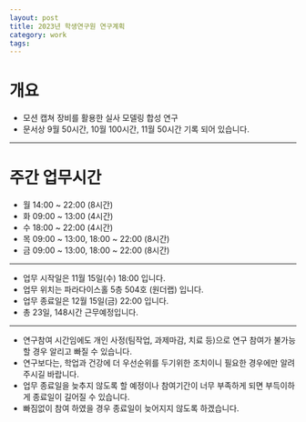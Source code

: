 ```yaml
---
layout: post
title: 2023년 학생연구원 연구계획
category: work
tags: 
---
```


# 개요

* 모션 캡쳐 장비를 활용한 실사 모델링 합성 연구
* 문서상 9월 50시간, 10월 100시간, 11월 50시간 기록 되어 있습니다.

---

# 주간 업무시간

* 월 14:00 ~ 22:00 (8시간)
* 화 09:00 ~ 13:00 (4시간)
* 수 18:00 ~ 22:00 (4시간)
* 목 09:00 ~ 13:00, 18:00 ~ 22:00 (8시간)
* 금 09:00 ~ 13:00, 18:00 ~ 22:00 (8시간)


---

* 업무 시작일은 11월 15일(수) 18:00 입니다.
* 업무 위치는 파라다이스홀 5층 504호 (원더랩) 입니다.
* 업무 종료일은 12월 15일(금) 22:00 입니다.
* 총 23일, 148시간 근무예정입니다.

---

* 연구참여 시간임에도 개인 사정(팀작업, 과제마감, 치료 등)으로 연구 참여가 불가능할 경우 알리고 빠질 수 있습니다.
* 연구보다는, 학업과 건강에 더 우선순위를 두기위한 조치이니 필요한 경우에만 알려주시길 바랍니다.
* 업무 종료일을 늦추지 않도록 할 예정이나 참여기간이 너무 부족하게 되면 부득이하게 종료일이 길어질 수 있습니다.
* 빠짐없이 참여 하였을 경우 종료일이 늦어지지 않도록 하겠습니다.